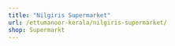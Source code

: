```yaml
---
title: "Nilgiris Supermarket"
url: /ettumanoor-kerala/nilgiris-supermarket/
shop: Supermarkt
---
```

